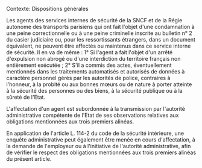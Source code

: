 Contexte: Dispositions générales

Les agents des services internes de sécurité de la SNCF et de la Régie autonome des transports parisiens qui ont fait l'objet d'une condamnation à une peine correctionnelle ou à une peine criminelle inscrite au bulletin n° 2 du casier judiciaire ou, pour les ressortissants étrangers, dans un document équivalent, ne peuvent être affectés ou maintenus dans ce service interne de sécurité. Il en va de même : 1° Si l'agent a fait l'objet d'un arrêté d'expulsion non abrogé ou d'une interdiction du territoire français non entièrement exécutée ; 2° S'il a commis des actes, éventuellement mentionnés dans les traitements automatisés et autorisés de données à caractère personnel gérés par les autorités de police, contraires à l'honneur, à la probité ou aux bonnes mœurs ou de nature à porter atteinte à la sécurité des personnes ou des biens, à la sécurité publique ou à la sûreté de l'Etat.

L'affectation d'un agent est subordonnée à la transmission par l'autorité administrative compétente de l'Etat de ses observations relatives aux obligations mentionnées aux trois premiers alinéas.

En application de l'article L. 114-2 du code de la sécurité intérieure, une enquête administrative peut également être menée en cours d'affectation, à la demande de l'employeur ou à l'initiative de l'autorité administrative, afin de vérifier le respect des obligations mentionnées aux trois premiers alinéas du présent article.